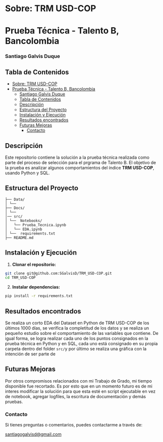 # Sobre: TRM USD-COP
# Prueba Técnica - Talento B, Bancolombia

### Santiago Galvis Duque

## Tabla de Contenidos
- [Sobre: TRM USD-COP](#sobre-trm-usd-cop)
- [Prueba Técnica - Talento B, Bancolombia](#prueba-técnica---talento-b-bancolombia)
    - [Santiago Galvis Duque](#santiago-galvis-duque)
  - [Tabla de Contenidos](#tabla-de-contenidos)
  - [Descripción](#descripción)
  - [Estructura del Proyecto](#estructura-del-proyecto)
  - [Instalación y Ejecución](#instalación-y-ejecución)
  - [Resultados encontrados](#resultados-encontrados)
  - [Futuras Mejoras](#futuras-mejoras)
    - [Contacto](#contacto)

## Descripción
Este repositorio contiene la solución a la prueba técnica realizada como parte del proceso de selección para el prgrama de Talento B. El objetivo de la prueba es analizar algunos comportamientos del índice **TRM USD-COP**, usando Python y SQL.

## Estructura del Proyecto


```text
├── Data/
│ └── 
├── Docs/
│ └── 
│── src/
│ └──  Notebooks/
│   └── Prueba_Tecnica.ipynb
│   └── EDA.ipynb 
│ └──  requirements.txt
├── README.md 
```               


## Instalación y Ejecución

1. **Clonar el repositorio:**
```bash
git clone git@github.com:SGalvisD/TRM_USD-COP.git  
cd TRM_USD-COP
```

2. **Instalar dependencias:**
```bash
pip install -r requirements.txt
```

## Resultados encontrados
Se realiza un corto EDA del Dataset en Python de TRM USD-COP de los últimos 1000 días, se verifica la completitud de los datos y se realiza un pequeño estudio sobre el comportamiento de las variables que contiene. De igual forma, se logra realizar cada uno de los puntos consignados en la prueba técnica en Python y en SQL, cada uno está consignado en su propia carpeta dentro del folder `src/`y por último se realiza una gráfica con la intención de ser parte de 

## Futuras Mejoras
Por otros compromisos relacionados con mi Trabajo de Grado, mi tiempo disponible fue recortado. Es por esto que en un momento futuro es de mi interes modificar la solución para que esta esté en script ejecutable en vez de notebook, agregar logfiles, la escritura de documentación y demás pruebas.

### Contacto

Si tienes preguntas o comentarios, puedes contactarme a través de:

  santiagogalvisd@gmail.com